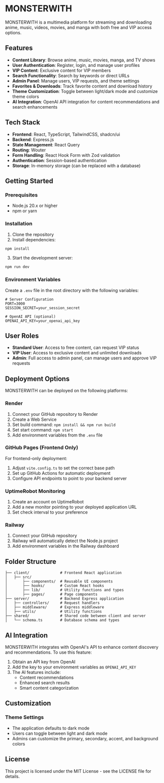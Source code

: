 # MONSTERWITH

MONSTERWITH is a multimedia platform for streaming and downloading anime, music, videos, movies, and manga with both free and VIP access options.

## Features

- **Content Library**: Browse anime, music, movies, manga, and TV shows
- **User Authentication**: Register, login, and manage user profiles
- **VIP Content**: Exclusive content for VIP members
- **Search Functionality**: Search by keywords or direct URLs
- **Admin Panel**: Manage users, VIP requests, and theme settings
- **Favorites & Downloads**: Track favorite content and download history
- **Theme Customization**: Toggle between light/dark mode and customize theme colors
- **AI Integration**: OpenAI API integration for content recommendations and search enhancements

## Tech Stack

- **Frontend**: React, TypeScript, TailwindCSS, shadcn/ui
- **Backend**: Express.js
- **State Management**: React Query
- **Routing**: Wouter
- **Form Handling**: React Hook Form with Zod validation
- **Authentication**: Session-based authentication
- **Storage**: In-memory storage (can be replaced with a database)

## Getting Started

### Prerequisites

- Node.js 20.x or higher
- npm or yarn

### Installation

1. Clone the repository
2. Install dependencies:
```bash
npm install
```

3. Start the development server:
```bash
npm run dev
```

### Environment Variables

Create a `.env` file in the root directory with the following variables:

```
# Server Configuration
PORT=3000
SESSION_SECRET=your_session_secret

# OpenAI API (optional)
OPENAI_API_KEY=your_openai_api_key
```

## User Roles

- **Standard User**: Access to free content, can request VIP status
- **VIP User**: Access to exclusive content and unlimited downloads
- **Admin**: Full access to admin panel, can manage users and approve VIP requests

## Deployment Options

MONSTERWITH can be deployed on the following platforms:

### Render
1. Connect your GitHub repository to Render
2. Create a Web Service
3. Set build command: `npm install && npm run build`
4. Set start command: `npm start`
5. Add environment variables from the `.env` file

### GitHub Pages (Frontend Only)
For frontend-only deployment:
1. Adjust `vite.config.ts` to set the correct base path
2. Set up GitHub Actions for automatic deployment
3. Configure API endpoints to point to your backend server

### UptimeRobot Monitoring
1. Create an account on UptimeRobot
2. Add a new monitor pointing to your deployed application URL
3. Set check interval to your preference

### Railway
1. Connect your GitHub repository
2. Railway will automatically detect the Node.js project
3. Add environment variables in the Railway dashboard

## Folder Structure

```
├── client/              # Frontend React application
│   ├── src/
│       ├── components/  # Reusable UI components
│       ├── hooks/       # Custom React hooks
│       ├── lib/         # Utility functions and types
│       ├── pages/       # Page components
├── server/              # Backend Express application
│   ├── controllers/     # Request handlers
│   ├── middleware/      # Express middleware
│   ├── utils/           # Utility functions
├── shared/              # Shared code between client and server
│   └── schema.ts        # Database schema and types
```

## AI Integration

MONSTERWITH integrates with OpenAI's API to enhance content discovery and recommendations. To use this feature:

1. Obtain an API key from OpenAI
2. Add the key to your environment variables as `OPENAI_API_KEY`
3. The AI features include:
   - Content recommendations
   - Enhanced search results
   - Smart content categorization

## Customization

### Theme Settings
- The application defaults to dark mode
- Users can toggle between light and dark mode
- Admins can customize the primary, secondary, accent, and background colors

## License

This project is licensed under the MIT License - see the LICENSE file for details.